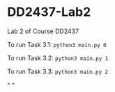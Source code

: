 # DD2437-Lab2
Lab 2 of Course DD2437

To run Task 3.1: 
`python3 main.py 0`

To run Task 3.2: 
`python3 main.py 1`

To run Task 3.3: 
`python3 main.py 2`

^ ^
